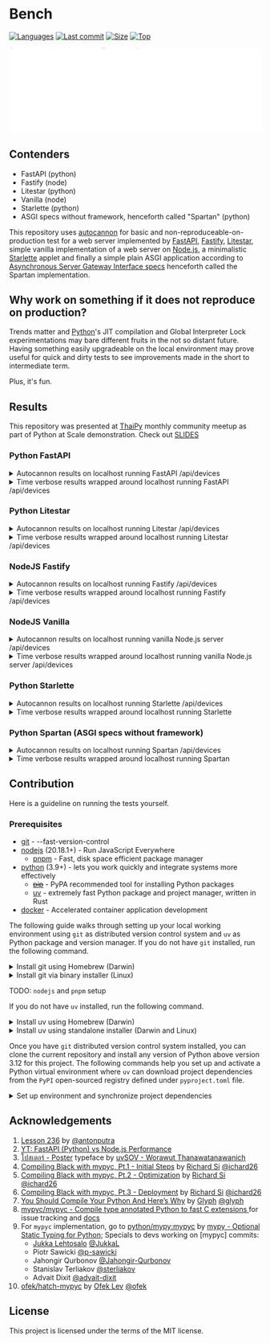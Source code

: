 # Bench

[![Languages](https://img.shields.io/github/languages/count/aekasitt/bench)](https://github.com/aekasitt/bench)
[![Last commit](https://img.shields.io/github/last-commit/aekasitt/bench/master)](https://github.com/aekasitt/bench)
[![Size](https://img.shields.io/github/repo-size/aekasitt/bench)](https://github.com/aekasitt/bench)
[![Top](https://img.shields.io/github/languages/top/aekasitt/bench)](https://github.com/aekasitt/bench)

[![Bench Banner](./static/bench-banner.svg)](https://github.com/aekasitt/bench/blob/master/static/bench-banner.svg)

## Contenders

* FastAPI (python)
* Fastify (node) 
* Litestar (python)
* Vanilla (node)
* Starlette (python)
* ASGI specs without framework, henceforth called "Spartan" (python)

This repository uses [autocannon](https://npmjs.com/package/autocannon) for basic and
non-reproduceable-on-production test for a web server implemented by [FastAPI](https://fastapi.tiangolo.com),
[Fastify](https://fastify.dev), [Litestar](https://litestar.dev), simple vanilla implementation
of a web server on [Node.js](https://nodejs.org), a minimalistic [Starlette](starlette.io) applet
and finally a simple plain ASGI application according to
[Asynchronous Server Gateway Interface specs](https://asgi.readthedocs.io/en/latest/specs/main.html)
henceforth called the Spartan implementation.

## Why work on something if it does not reproduce on production?

Trends matter and [Python](https://www.python.org)'s JIT compilation and Global Interpreter Lock
experimentations may bare different fruits in the not so distant future. Having something easily
upgradeable on the local environment may prove useful for quick and dirty tests to see improvements
made in the short to intermediate term.

Plus, it's fun.

## Results

This repository was presented at [ThaiPy](https://www.meetup.com/thaipy-bangkok-python-meetup/) monthly
community meetup as part of Python at Scale demonstration. Check out [SLIDES](./SLIDES.md)

### Python FastAPI

<details>
    <summary> Autocannon results on localhost running FastAPI /api/devices </summary>

    Running 10s test @ http://localhost:8080/api/devices
    10000 connections
    
    ┌─────────┬────────┬────────┬─────────┬─────────┬───────────┬───────────┬─────────┐
    │ Stat    │ 2.5%   │ 50%    │ 97.5%   │ 99%     │ Avg       │ Stdev     │ Max     │
    ├─────────┼────────┼────────┼─────────┼─────────┼───────────┼───────────┼─────────┤
    │ Latency │ 254 ms │ 376 ms │ 1503 ms │ 4026 ms │ 567.36 ms │ 712.97 ms │ 8347 ms │
    └─────────┴────────┴────────┴─────────┴─────────┴───────────┴───────────┴─────────┘
    ┌───────────┬────────┬────────┬────────┬─────────┬──────────┬──────────┬─────────┐
    │ Stat      │ 1%     │ 2.5%   │ 50%    │ 97.5%   │ Avg      │ Stdev    │ Min     │
    ├───────────┼────────┼────────┼────────┼─────────┼──────────┼──────────┼─────────┤
    │ Req/Sec   │ 28,415 │ 28,415 │ 46,559 │ 47,455  │ 42,865.6 │ 7,257.98 │ 28,405  │
    ├───────────┼────────┼────────┼────────┼─────────┼──────────┼──────────┼─────────┤
    │ Bytes/Sec │ 19 MB  │ 19 MB  │ 31 MB  │ 31.7 MB │ 28.6 MB  │ 4.84 MB  │ 18.9 MB │
    └───────────┴────────┴────────┴────────┴─────────┴──────────┴──────────┴─────────┘
    
    Req/Bytes counts sampled once per second.
    # of samples: 5
    
    236k requests in 15.68s, 143 MB read
    12k errors (0 timeouts)
</details>
<details>
  <summary> Time verbose results wrapped around localhost running FastAPI /api/devices </summary>
  
    $ /usr/bin/time -l bench-fastapi
    >            24.33  real
    >            81.27  user
    >            15.54  sys
    >         59867136  maximum resident set size
    >                0  average shared memory size
    >                0  average unshared data size
    >                0  average unshared stack size
    >           460461  page reclaims
    >             5470  page faults
    >                0  swaps
    >                0  block input operations
    >                0  block output operations
    >           670126  messages sent
    >           270275  messages received
    >              133  signals received
    >             3161  voluntary context switches
    >          1697462  involuntary context switches
    >       2795276474  instructions retired
    >       1344843172  cycles elapsed
    >         41125120  peak memory footprint
</details>

### Python Litestar

<details>
    <summary> Autocannon results on localhost running Litestar /api/devices </summary>

    Running 10s test @ http://localhost:8080/api/devices
    10000 connections
    
    ┌─────────┬────────┬────────┬─────────┬─────────┬───────────┬───────────┬─────────┐
    │ Stat    │ 2.5%   │ 50%    │ 97.5%   │ 99%     │ Avg       │ Stdev     │ Max     │
    ├─────────┼────────┼────────┼─────────┼─────────┼───────────┼───────────┼─────────┤
    │ Latency │ 310 ms │ 401 ms │ 1909 ms │ 1963 ms │ 464.58 ms │ 362.87 ms │ 3811 ms │
    └─────────┴────────┴────────┴─────────┴─────────┴───────────┴───────────┴─────────┘
    ┌───────────┬─────────┬─────────┬─────────┬─────────┬───────────┬──────────┬─────────┐
    │ Stat      │ 1%      │ 2.5%    │ 50%     │ 97.5%   │ Avg       │ Stdev    │ Min     │
    ├───────────┼─────────┼─────────┼─────────┼─────────┼───────────┼──────────┼─────────┤
    │ Req/Sec   │ 1,998   │ 1,998   │ 49,151  │ 49,151  │ 41,242.34 │ 17,550.8 │ 1,998   │
    ├───────────┼─────────┼─────────┼─────────┼─────────┼───────────┼──────────┼─────────┤
    │ Bytes/Sec │ 1.33 MB │ 1.33 MB │ 32.8 MB │ 32.8 MB │ 27.5 MB   │ 11.7 MB  │ 1.33 MB │
    └───────────┴─────────┴─────────┴─────────┴─────────┴───────────┴──────────┴─────────┘
    
    Req/Bytes counts sampled once per second.
    # of samples: 6
    
    258k requests in 12.84s, 165 MB read</details>
</details>
<details>
    <summary> Time verbose results wrapped around localhost running Litestar /api/devices </summary>

    $ /usr/bin/time -l bench-litestar
    >            21.22  real
    >            81.36  user
    >            16.25  sys
    >         57901056  maximum resident set size
    >                0  average shared memory size
    >                0  average unshared data size
    >                0  average unshared stack size
    >           485505  page reclaims
    >             5718  page faults
    >                0  swaps
    >                0  block input operations
    >                0  block output operations
    >          1034388  messages sent
    >           327557  messages received
    >              136  signals received
    >             3432  voluntary context switches
    >          1741851  involuntary context switches
    >       2960132923  instructions retired
    >       1481913630  cycles elapsed
    >         43058624  peak memory footprint
</details>

### NodeJS Fastify

<details>
    <summary> Autocannon results on localhost running Fastify /api/devices </summary>

    Running 10s test @ http://localhost:8080/api/devices
    10000 connections
    
    ┌─────────┬────────┬────────┬─────────┬─────────┬───────────┬──────────┬─────────┐
    │ Stat    │ 2.5%   │ 50%    │ 97.5%   │ 99%     │ Avg       │ Stdev    │ Max     │
    ├─────────┼────────┼────────┼─────────┼─────────┼───────────┼──────────┼─────────┤
    │ Latency │ 113 ms │ 179 ms │ 1113 ms │ 3189 ms │ 311.23 ms │ 547.5 ms │ 6717 ms │
    └─────────┴────────┴────────┴─────────┴─────────┴───────────┴──────────┴─────────┘
    ┌───────────┬─────────┬─────────┬─────────┬─────────┬───────────┬──────────┬─────────┐
    │ Stat      │ 1%      │ 2.5%    │ 50%     │ 97.5%   │ Avg       │ Stdev    │ Min     │
    ├───────────┼─────────┼─────────┼─────────┼─────────┼───────────┼──────────┼─────────┤
    │ Req/Sec   │ 44,735  │ 44,735  │ 48,703  │ 63,583  │ 49,505.78 │ 5,113.67 │ 44,709  │
    ├───────────┼─────────┼─────────┼─────────┼─────────┼───────────┼──────────┼─────────┤
    │ Bytes/Sec │ 30.5 MB │ 30.5 MB │ 33.2 MB │ 43.4 MB │ 33.8 MB   │ 3.49 MB  │ 30.5 MB │
    └───────────┴─────────┴─────────┴─────────┴─────────┴───────────┴──────────┴─────────┘
    
    Req/Bytes counts sampled once per second.
    # of samples: 9
    
    464k requests in 12.38s, 304 MB read
    8k errors (0 timeouts)
</details>
<details>
  <summary> Time verbose results wrapped around localhost running Fastify /api/devices </summary>

    $ /usr/bin/time -l pnpm run bench:fastify
    >            18.09  real
    >             1.16  user
    >             0.19  sys
    >        129200128  maximum resident set size
    >                0  average shared memory size
    >                0  average unshared data size
    >                0  average unshared stack size
    >            55970  page reclaims
    >              154  page faults
    >                0  swaps
    >                0  block input operations
    >                0  block output operations
    >                0  messages sent
    >                8  messages received
    >               10  signals received
    >              655  voluntary context switches
    >            12925  involuntary context switches
    >       5487232381  instructions retired
    >       2183373763  cycles elapsed
    >         96192000  peak memory footprint
</details>

### NodeJS Vanilla

<details>
    <summary> Autocannon results on localhost running vanilla Node.js server /api/devices </summary>

    Running 10s test @ http://localhost:8080/api/devices
    10000 connections
    
    ┌─────────┬────────┬────────┬────────┬─────────┬───────────┬───────────┬──────────┐
    │ Stat    │ 2.5%   │ 50%    │ 97.5%  │ 99%     │ Avg       │ Stdev     │ Max      │
    ├─────────┼────────┼────────┼────────┼─────────┼───────────┼───────────┼──────────┤
    │ Latency │ 132 ms │ 176 ms │ 479 ms │ 1327 ms │ 246.75 ms │ 588.03 ms │ 11079 ms │
    └─────────┴────────┴────────┴────────┴─────────┴───────────┴───────────┴──────────┘
    ┌───────────┬─────────┬─────────┬─────────┬─────────┬──────────┬───────────┬─────────┐
    │ Stat      │ 1%      │ 2.5%    │ 50%     │ 97.5%   │ Avg      │ Stdev     │ Min     │
    ├───────────┼─────────┼─────────┼─────────┼─────────┼──────────┼───────────┼─────────┤
    │ Req/Sec   │ 9,703   │ 9,703   │ 41,151  │ 59,359  │ 39,077.2 │ 11,505.71 │ 9,699   │
    ├───────────┼─────────┼─────────┼─────────┼─────────┼──────────┼───────────┼─────────┤
    │ Bytes/Sec │ 6.96 MB │ 6.96 MB │ 29.5 MB │ 42.6 MB │ 28 MB    │ 8.25 MB   │ 6.95 MB │
    └───────────┴─────────┴─────────┴─────────┴─────────┴──────────┴───────────┴─────────┘
    
    Req/Bytes counts sampled once per second.
    # of samples: 10
    
    403k requests in 12.45s, 280 MB read
    3k errors (0 timeouts)
</details>
<details>
    <summary> Time verbose results wrapped around localhost running vanilla Node.js server /api/devices </summary>

    $ /usr/bin/time -l pnpm run bench:vanilla
    >            18.88  real
    >             9.63  user
    >             2.64  sys
    >        228696064  maximum resident set size
    >                0  average shared memory size
    >                0  average unshared data size
    >                0  average unshared stack size
    >            92464  page reclaims
    >               38  page faults
    >                0  swaps
    >                0  block input operations
    >                0  block output operations
    >           399198  messages sent
    >           399198  messages received
    >               11  signals received
    >              301  voluntary context switches
    >            38188  involuntary context switches
    >       5424555803  instructions retired
    >       2089790749  cycles elapsed
    >         92702144  peak memory footprint
</details>

### Python Starlette

<details>
    <summary> Autocannon results on localhost running Starlette /api/devices </summary>

    Running 10s test @ http://localhost:8080/api/devices
    10000 connections
    
    ┌─────────┬────────┬────────┬────────┬─────────┬───────────┬───────────┬─────────┐
    │ Stat    │ 2.5%   │ 50%    │ 97.5%  │ 99%     │ Avg       │ Stdev     │ Max     │
    ├─────────┼────────┼────────┼────────┼─────────┼───────────┼───────────┼─────────┤
    │ Latency │ 201 ms │ 217 ms │ 314 ms │ 1606 ms │ 256.18 ms │ 213.64 ms │ 1786 ms │
    └─────────┴────────┴────────┴────────┴─────────┴───────────┴───────────┴─────────┘
    ┌───────────┬─────────┬─────────┬─────────┬─────────┬───────────┬───────────┬─────────┐
    │ Stat      │ 1%      │ 2.5%    │ 50%     │ 97.5%   │ Avg       │ Stdev     │ Min     │
    ├───────────┼─────────┼─────────┼─────────┼─────────┼───────────┼───────────┼─────────┤
    │ Req/Sec   │ 1,911   │ 1,911   │ 49,151  │ 63,519  │ 45,485.23 │ 16,043.99 │ 1,911   │
    ├───────────┼─────────┼─────────┼─────────┼─────────┼───────────┼───────────┼─────────┤
    │ Bytes/Sec │ 1.27 MB │ 1.27 MB │ 32.8 MB │ 42.4 MB │ 30.3 MB   │ 10.7 MB   │ 1.27 MB │
    └───────────┴─────────┴─────────┴─────────┴─────────┴───────────┴───────────┴─────────┘
    
    Req/Bytes counts sampled once per second.
    # of samples: 9
    
    419k requests in 11.86s, 273 MB read
</details>
<details>
    <summary> Time verbose results wrapped around localhost running Starlette </summary>

    $ /usr/bin/time -l bench-starlet
    >            26.05  real
    >            48.12  user
    >             7.06  sys
    >         54853632  maximum resident set size
    >                0  average shared memory size
    >                0  average unshared data size
    >                0  average unshared stack size
    >            76909  page reclaims
    >             1578  page faults
    >                0  swaps
    >                0  block input operations
    >                0  block output operations
    >           839741  messages sent
    >           421171  messages received
    >               23  signals received
    >             1011  voluntary context switches
    >           537144  involuntary context switches
    >       2133123038  instructions retired
    >        905382541  cycles elapsed
    >         31606016  peak memory footprint
</details>

### Python Spartan (ASGI specs without framework)

<details>
    <summary> Autocannon results on localhost running Spartan /api/devices </summary>

    Running 10s test @ http://localhost:8080/api/devices
    10000 connections
    
    ┌─────────┬────────┬────────┬────────┬─────────┬───────────┬───────────┬─────────┐
    │ Stat    │ 2.5%   │ 50%    │ 97.5%  │ 99%     │ Avg       │ Stdev     │ Max     │
    ├─────────┼────────┼────────┼────────┼─────────┼───────────┼───────────┼─────────┤
    │ Latency │ 153 ms │ 204 ms │ 287 ms │ 1452 ms │ 235.68 ms │ 228.01 ms │ 3212 ms │
    └─────────┴────────┴────────┴────────┴─────────┴───────────┴───────────┴─────────┘
    ┌───────────┬─────────┬─────────┬─────────┬─────────┬─────────┬──────────┬─────────┐
    │ Stat      │ 1%      │ 2.5%    │ 50%     │ 97.5%   │ Avg     │ Stdev    │ Min     │
    ├───────────┼─────────┼─────────┼─────────┼─────────┼─────────┼──────────┼─────────┤
    │ Req/Sec   │ 44,767  │ 44,767  │ 49,151  │ 98,303  │ 60,664  │ 21,283.8 │ 44,760  │
    ├───────────┼─────────┼─────────┼─────────┼─────────┼─────────┼──────────┼─────────┤
    │ Bytes/Sec │ 32.3 MB │ 32.3 MB │ 35.5 MB │ 70.9 MB │ 43.7 MB │ 15.3 MB  │ 32.3 MB │
    └───────────┴─────────┴─────────┴─────────┴─────────┴─────────┴──────────┴─────────┘
    
    Req/Bytes counts sampled once per second.
    # of samples: 8
    
    495k requests in 12.76s, 350 MB read
</details>
<details>
    <summary> Time verbose results wrapped around localhost running Spartan </summary>

    $ /usr/bin/time -l bench-spartan
    >            25.31  real
    >            60.10  user
    >            10.97  sys
    >         31211520  maximum resident set size
    >                0  average shared memory size
    >                0  average unshared data size
    >                0  average unshared stack size
    >           227226  page reclaims
    >             5088  page faults
    >                0  swaps
    >                0  block input operations
    >                0  block output operations
    >          1050129  messages sent
    >           359899  messages received
    >              132  signals received
    >             3008  voluntary context switches
    >           817230  involuntary context switches
    >       1241151165  instructions retired
    >        829603015  cycles elapsed
    >         20989312  peak memory footprin
</details>

## Contribution

Here is a guideline on running the tests yourself.

### Prerequisites

  * [git](https://git-scm.com/) - --fast-version-control
  * [nodejs](https://nodejs.org) (20.18.1+) - Run JavaScript Everywhere
    - [pnpm](https://pnpm.io) - Fast, disk space efficient package manager
  * [python](https://www.python.org) (3.9+) - lets you work quickly and integrate systems more effectively
    * ~~[pip](https://pypi.org/project/pip)~~ - PyPA recommended tool for installing Python packages
    - [uv](https://docs.astral.sh/uv) - extremely fast Python package and project manager, written in Rust
  * [docker](https://www.docker.com) - Accelerated container application development

The following guide walks through setting up your local working environment using `git`
as distributed version control system and `uv` as Python package and version manager.
If you do not have `git` installed, run the following command.

<details>
  <summary> Install git using Homebrew (Darwin) </summary>
  
  ```sh
  brew install git
  ```
</details>

<details>
  <summary> Install git via binary installer (Linux) </summary>
  
  * Debian-based package management
  ```sh
  sudo apt install git-all
  ```

  * Fedora-based package management
  ```sh
  sudo dnf install git-all
  ```
</details>

TODO: `nodejs` and `pnpm` setup

If you do not have `uv` installed, run the following command.

<details>
  <summary> Install uv using Homebrew (Darwin) </summary>

  ```sh
  brew install uv
  ```
</details>

<details>
  <summary> Install uv using standalone installer (Darwin and Linux) </summary>

  ```sh
  curl -LsSf https://astral.sh/uv/install.sh | sh
  ```
</details>

Once you have `git` distributed version control system installed, you can
clone the current repository and  install any version of Python above version
3.12 for this project. The following commands help you set up and activate a
Python virtual environment where `uv` can download project dependencies from the `PyPI`
open-sourced registry defined under `pyproject.toml` file.

<details>
  <summary> Set up environment and synchronize project dependencies </summary>

  ```sh
  git clone git@github.com:aekasitt/bench.git
  cd bench
  uv venv --python 3.12
  source .venv/bin/activate
  uv sync --dev
  ```
</details>

## Acknowledgements

1. [Lesson 236](https://github.com/antonputra/tutorials/tree/main/lessons/236) by [@antonputra](https://github.com/antonputra)
2. [YT: FastAPI (Python) vs Node.js Performance](https://youtu.be/i3TcSeRO8gs)
3. [โปสเตอร์ - Poster](https://www.f0nt.com/release/sov-poster) typeface by [uvSOV - Worawut Thanawatanawanich](https://fb.com/worawut.thanawatanawanich)
4. [Compiling Black with mypyc, Pt.1 - Initial Steps](https://ichard26.github.io/blog/2022/05/compiling-black-with-mypyc-part-1/)
  by [Richard Si](https://ichard26.github.io) [@ichard26](https://github.com/ichard26)
5. [Compiling Black with mypyc, Pt.2 - Optimization](https://ichard26.github.io/blog/2022/05/compiling-black-with-mypyc-part-2/)
  by [Richard Si](https://ichard26.github.io) [@ichard26](https://github.com/ichard26)
6. [Compiling Black with mypyc, Pt.3 - Deployment](https://ichard26.github.io/blog/2022/05/compiling-black-with-mypyc-part-3/)
  by [Richard Si](https://ichard26.github.io) [@ichard26](https://github.com/ichard26)
7. [You Should Compile Your Python And Here’s Why](https://blog.glyph.im/2022/04/you-should-compile-your-python-and-heres-why.html)
  by [Glyph](https://blog.glyph.im) [@glyph](https://github.com/glyph)
8. [mypyc/mypyc - Compile type annotated Python to fast C extensions ](https://github.com/mypyc/mypyc)
  for issue tracking and [docs](https://mypyc.readthedocs.io)
9. For `mypyc` implementation, go to 
  [python/mypy:mypyc](https://github.com/python/mypy/tree/master/mypyc)
  by [mypy - Optional Static Typing for Python](https://mypy-lang.org);
  Specials to devs working on [mypyc] commits:
    * [Jukka Lehtosalo](https://x.com/jukkaleh) [@JukkaL](https://github.com/Jukkal)
    * Piotr Sawicki [@p-sawicki](https://github.com/p-sawicki)  
    * Jahongir Qurbonov [@Jahongir-Qurbonov](https://github.com/Jahongir-Qurbonov)
    * Stanislav Terliakov [@sterliakov](https://github.com/sterliakov)
    * Advait Dixit [@advait-dixit](https://github.com/advait-dixit)
9. [ofek/hatch-mypyc](https://github.com/ofek/hatch-mypyc)
  by [Ofek Lev](https://ofek.dev) [@ofek](https://github.com/ofek)


## License

This project is licensed under the terms of the MIT license.
